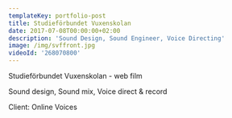 ```yaml
---
templateKey: portfolio-post
title: Studieförbundet Vuxenskolan
date: 2017-07-08T00:00:00+02:00
description: 'Sound Design, Sound Engineer, Voice Directing'
image: /img/svffront.jpg
videoId: '268070800'
---
```

Studieförbundet Vuxenskolan - web film

Sound design, Sound mix, Voice direct & record

Client: Online Voices
